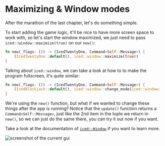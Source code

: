 # Maximizing & Window modes

After the marathon of the last chapter, let's do something simple.

To start adding the game logic, it'll be nice to have more screen space to work with, so let's start the window maximized, we just need to pass `iced::window::maximize(true)` on our `new()`:

```rust
fn new(_flags: ()) -> (IcedTwentyOne, Command<Self::Message>) {
    (IcedTwentyOne::default(), iced::window::maximize(true))
}
```

Talking about `iced::window`, we can take a look at how to to make the program fullscreen, it's quite similar:

```rust
fn new(_flags: ()) -> (IcedTwentyOne, Command<Self::Message>) {
    (IcedBlackjack::default(), iced::window::change_mode(iced::window::Mode::Fullscreen))
}
```

We're using the `new()` function, but what if we wanted to change these things after the app is running? Notice that the `update()` function returns a `Command<Self::Message>`, just like the 2nd item in the tuple we return in `new()`, so we can just do the same there, you can try it out now if you want.

Take a look at the documentation of [`iced::Window`](https://docs.rs/iced/latest/iced/window/) if you want to learn more.

![screenshot of the current gui](/img/08window_modes.jpg)

